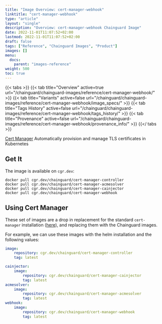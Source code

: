 ```yaml
---
title: "Image Overview: cert-manager-webhook"
linktitle: "cert-manager-webhook"
type: "article"
layout: "single"
description: "Overview: cert-manager-webhook Chainguard Image"
date: 2022-11-01T11:07:52+02:00
lastmod: 2022-11-01T11:07:52+02:00
draft: false
tags: ["Reference", "Chainguard Images", "Product"]
images: []
menu:
  docs:
    parent: "images-reference"
weight: 500
toc: true
---
```


{{< tabs >}}
{{< tab title="Overview" active=true url="/chainguard/chainguard-images/reference/cert-manager-webhook/" >}}
{{< tab title="Variants" active=false url="/chainguard/chainguard-images/reference/cert-manager-webhook/image_specs/" >}}
{{< tab title="Tags History" active=false url="/chainguard/chainguard-images/reference/cert-manager-webhook/tags_history/" >}}
{{< tab title="Provenance" active=false url="/chainguard/chainguard-images/reference/cert-manager-webhook/provenance_info/" >}}
{{</ tabs >}}



[Cert Manager](https://cert-manager.io/) Automatically provision and manage TLS certificates in Kubernetes

## Get It

The image is available on `cgr.dev`:

```
docker pull cgr.dev/chainguard/cert-manager-controller
docker pull cgr.dev/chainguard/cert-manager-acmesolver
docker pull cgr.dev/chainguard/cert-manager-cainjector
docker pull cgr.dev/chainguard/cert-manager-webhook
```

## Using Cert Manager

These set of images are a drop in replacement for the standard `cert-manager` installation ([here](https://cert-manager.io/docs/installation/)), and replacing them with the Chainguard images.

For example, we can use these images with the helm installation and the following values:

```yaml
image:
    repository: cgr.dev/chainguard/cert-manager-controller
    tag: latest

cainjector:
    image:
        repository: cgr.dev/chainguard/cert-manager-cainjector
        tag: latest
acmesolver:
    image:
        repository: cgr.dev/chainguard/cert-manager-acmesolver
        tag: latest
webhook:
    image:
        repository: cgr.dev/chainguard/cert-manager-webhook
        tag: latest
```

